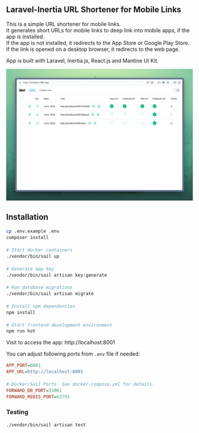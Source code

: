 ## Laravel-Inertia URL Shortener for Mobile Links

This is a simple URL shortener for mobile links.  
It generates short URLs for mobile links to deep link into mobile apps, if the app is installed.  
If the app is not installed, it redirects to the App Store or Google Play Store.  
If the link is opened on a desktop browser, it redirects to the web page.  

App is built with Laravel, Inertia.js, React.js and Mantine UI Kit.

![Screenshot](.gitlab/screenshot.png)

## Installation

```bash
cp .env.example .env
composer install

# Start docker containers
./vendor/bin/sail up

# Generate app key
./vendor/bin/sail artisan key:generate

# Run database migrations
./vendor/bin/sail artisan migrate

# Install npm dependencies
npm install

# Start frontend development environment
npm run hot
```

Visit to access the app:
http://localhost:8001

You can adjust following ports from `.env` file if needed:

```ini
APP_PORT=8001
APP_URL=http://localhost:8001

# Docker/Sail Ports. See docker-compose.yml for details.
FORWARD_DB_PORT=33061
FORWARD_REDIS_PORT=63791
```

### Testing

```bash
./vendor/bin/sail artisan test
```
